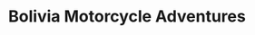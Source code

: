 ---
title: "Bolivia Motorcycle Adventures"
url: /samaipata/bolivia-motorcycle-adventures/
shop: motocicleta
---